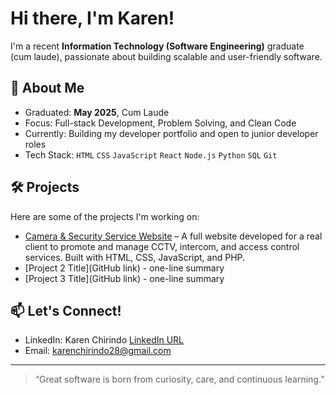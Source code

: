 # Hi there, I'm Karen!

I'm a recent **Information Technology (Software Engineering)** graduate (cum laude), passionate about building scalable and user-friendly software.

## 🚀 About Me
- Graduated: **May 2025**, Cum Laude
- Focus: Full-stack Development, Problem Solving, and Clean Code
- Currently: Building my developer portfolio and open to junior developer roles
- Tech Stack: `HTML` `CSS` `JavaScript` `React` `Node.js` `Python` `SQL` `Git`

## 🛠️ Projects
Here are some of the projects I'm working on:
- [Camera & Security Service Website](https://github.com/yourusername/camera-service-site) – A full website developed for a real client to promote and manage CCTV, intercom, and access control services. Built with HTML, CSS, JavaScript, and PHP.
- [Project 2 Title](GitHub link) - one-line summary
- [Project 3 Title](GitHub link) - one-line summary

## 📫 Let's Connect!
- LinkedIn: Karen Chirindo [LinkedIn URL](https://www.linkedin.com/in/karen-chirindo-65149422a/)
- Email: karenchirindo28@gmail.com

---

> “Great software is born from curiosity, care, and continuous learning.”


